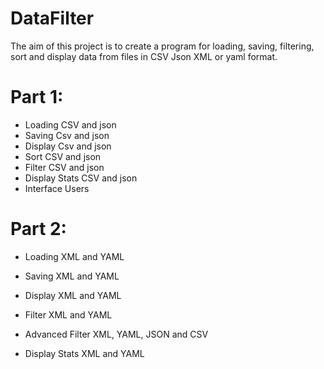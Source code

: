 # DataFilter
The aim of this project is to create a program for loading, saving, filtering, sort and display data from files in CSV Json XML or yaml format.

# Part 1:
- Loading CSV and json
- Saving Csv and json
- Display Csv and json
- Sort CSV and json
- Filter CSV and json
- Display Stats CSV and json
- Interface Users

# Part 2:
- Loading XML and YAML
- Saving XML and YAML
- Display XML and YAML
- Filter XML and YAML
- Advanced Filter XML, YAML, JSON and CSV

- Display Stats XML and YAML

